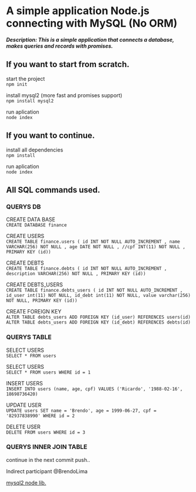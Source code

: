 # A simple application Node.js connecting with MySQL (No **ORM**)

**_Description: This is a simple application that connects a database, makes queries and records with promises._**

## If you want to start from scratch.

start the project  
`npm init`

install mysql2 (more fast and promises support)  
`npm install mysql2`

run aplication  
`node index`

## If you want to continue.

install all dependencies  
`npm install`

run aplication  
`node index`

## All SQL commands used.

### QUERYS DB

CREATE DATA BASE  
`CREATE DATABASE finance`

CREATE USERS  
`CREATE TABLE finance.users ( id INT NOT NULL AUTO_INCREMENT , name VARCHAR(256) NOT NULL , age DATE NOT NULL , //cpf INT(11) NOT NULL , PRIMARY KEY (id))`

CREATE DEBTS  
`CREATE TABLE finance.debts ( id INT NOT NULL AUTO_INCREMENT , description VARCHAR(256) NOT NULL , PRIMARY KEY (id))`

CREATE DEBTS_USERS  
`CREATE TABLE finance.debts_users ( id INT NOT NULL AUTO_INCREMENT , id_user int(11) NOT NULL, id_debt int(11) NOT NULL, value varchar(256) NOT NULL, PRIMARY KEY (id))`

CREATE FOREIGN KEY  
`ALTER TABLE debts_users ADD FOREIGN KEY (id_user) REFERENCES users(id)`  
`ALTER TABLE debts_users ADD FOREIGN KEY (id_debt) REFERENCES debts(id)`

### QUERYS TABLE

SELECT USERS  
`SELECT * FROM users`

SELECT USERS  
`SELECT * FROM users WHERE id = 1`

INSERT USERS  
`INSERT INTO users (name, age, cpf) VALUES ('Ricardo', '1988-02-16', 18698736420)`

UPDATE USER  
`UPDATE users SET name = 'Brendo', age = 1999-06-27, cpf = '82937838990' WHERE id = 2`

DELETE USER  
`DELETE FROM users WHERE id = 3`

### QUERYS INNER JOIN TABLE

continue in the next commit push..

Indirect participant @BrendoLima

[mysql2 node lib.](https://www.npmjs.com/package/mysql2)
